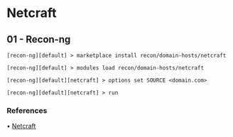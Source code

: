 # Netcraft

## 01 - Recon-ng

```
[recon-ng][default] > marketplace install recon/domain-hosts/netcraft

[recon-ng][default] > modules load recon/domain-hosts/netcraft

[recon-ng][default][netcraft] > options set SOURCE <domain.com>

[recon-ng][default][netcraft] > run
```

### References

• [Netcraft](https://www.netcraft.com/)